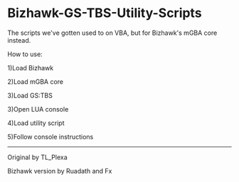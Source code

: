 # Bizhawk-GS-TBS-Utility-Scripts
The scripts we've gotten used to on VBA, but for Bizhawk's mGBA core instead.


How to use: 

1)Load Bizhawk

2)Load mGBA core

3)Load GS:TBS

3)Open LUA console

4)Load utility script

5)Follow console instructions

--------------------
Original by TL_Plexa

Bizhawk version by Ruadath and Fx
